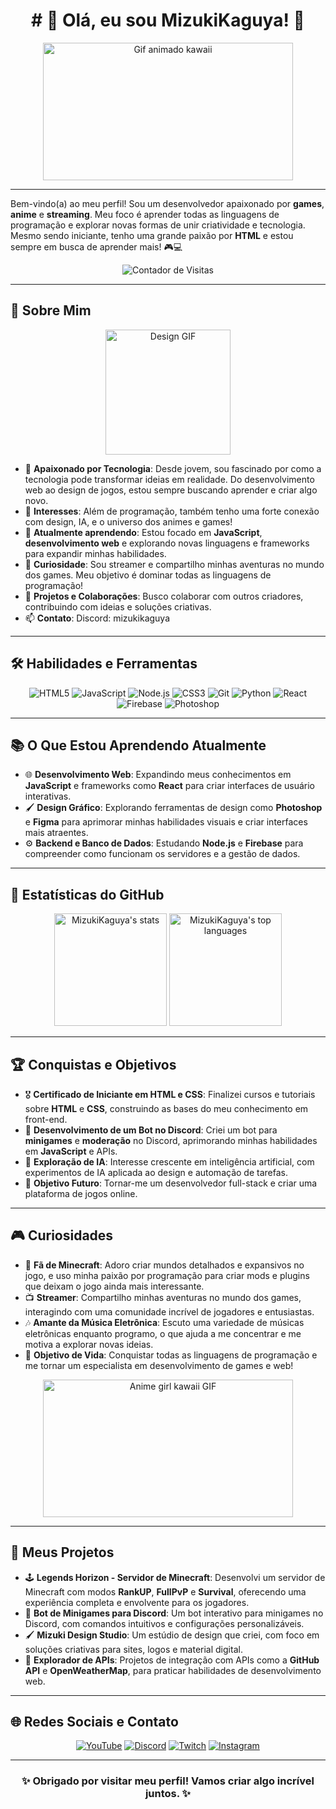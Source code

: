 <h1 align="center"># 🌌 Olá, eu sou MizukiKaguya! 🌌</h1>

<div align="center">
  <img src="https://media.giphy.com/media/ErZ8hv5eO92JW/giphy.gif" width="400" height="220" alt="Gif animado kawaii">
</div>

---

Bem-vindo(a) ao meu perfil! Sou um desenvolvedor apaixonado por **games**, **anime** e **streaming**. Meu foco é aprender todas as linguagens de programação e explorar novas formas de unir criatividade e tecnologia. Mesmo sendo iniciante, tenho uma grande paixão por **HTML** e estou sempre em busca de aprender mais! 🎮💻

<p align="center">
  <img src="https://komarev.com/ghpvc/?username=MizukiKaguya&color=brightgreen" alt="Contador de Visitas">
</p>

---

## 🎨 Sobre Mim

<div align="center">
  <img src="https://media.giphy.com/media/l41lFw057lAJQMwg0/giphy.gif" width="200" alt="Design GIF">
</div>

- 💫 **Apaixonado por Tecnologia**: Desde jovem, sou fascinado por como a tecnologia pode transformar ideias em realidade. Do desenvolvimento web ao design de jogos, estou sempre buscando aprender e criar algo novo.
- 🎥 **Interesses**: Além de programação, também tenho uma forte conexão com design, IA, e o universo dos animes e games!
- 🌱 **Atualmente aprendendo**: Estou focado em **JavaScript**, **desenvolvimento web** e explorando novas linguagens e frameworks para expandir minhas habilidades.
- 🌌 **Curiosidade**: Sou streamer e compartilho minhas aventuras no mundo dos games. Meu objetivo é dominar todas as linguagens de programação!
- 🧩 **Projetos e Colaborações**: Busco colaborar com outros criadores, contribuindo com ideias e soluções criativas.
- 📫 **Contato**: Discord: mizukikaguya

---

## 🛠️ Habilidades e Ferramentas

<div align="center">
  <img src="https://img.shields.io/badge/-HTML5-333333?style=for-the-badge&logo=HTML5" alt="HTML5"/>
  <img src="https://img.shields.io/badge/-JavaScript-333333?style=for-the-badge&logo=javascript&logoColor=F7DF1E" alt="JavaScript"/>
  <img src="https://img.shields.io/badge/-Node.js-333333?style=for-the-badge&logo=node.js&logoColor=339933" alt="Node.js"/>
  <img src="https://img.shields.io/badge/-CSS3-333333?style=for-the-badge&logo=CSS3&logoColor=1572B6" alt="CSS3"/>
  <img src="https://img.shields.io/badge/-Git-333333?style=for-the-badge&logo=git" alt="Git"/>
  <img src="https://img.shields.io/badge/-Python-333333?style=for-the-badge&logo=python&logoColor=306998" alt="Python"/>
  <img src="https://img.shields.io/badge/-React-333333?style=for-the-badge&logo=react" alt="React"/>
  <img src="https://img.shields.io/badge/-Firebase-333333?style=for-the-badge&logo=firebase" alt="Firebase"/>
  <img src="https://img.shields.io/badge/-Photoshop-333333?style=for-the-badge&logo=adobe-photoshop" alt="Photoshop"/>
</div>

---

## 📚 O Que Estou Aprendendo Atualmente

- 🌐 **Desenvolvimento Web**: Expandindo meus conhecimentos em **JavaScript** e frameworks como **React** para criar interfaces de usuário interativas.
- 🖌️ **Design Gráfico**: Explorando ferramentas de design como **Photoshop** e **Figma** para aprimorar minhas habilidades visuais e criar interfaces mais atraentes.
- ⚙️ **Backend e Banco de Dados**: Estudando **Node.js** e **Firebase** para compreender como funcionam os servidores e a gestão de dados.

---

## 🌟 Estatísticas do GitHub

<div align="center">
  <img height="180em" src="https://github-readme-stats.vercel.app/api?username=MizukiKaguya&show_icons=true&theme=radical&count_private=true&hide=prs" alt="MizukiKaguya's stats"/>
  <img height="180em" src="https://github-readme-stats.vercel.app/api/top-langs/?username=MizukiKaguya&layout=compact&theme=radical" alt="MizukiKaguya's top languages"/>
</div>

---

## 🏆 Conquistas e Objetivos

- 🎖️ **Certificado de Iniciante em HTML e CSS**: Finalizei cursos e tutoriais sobre **HTML** e **CSS**, construindo as bases do meu conhecimento em front-end.
- 🏅 **Desenvolvimento de um Bot no Discord**: Criei um bot para **minigames** e **moderação** no Discord, aprimorando minhas habilidades em **JavaScript** e APIs.
- 🔭 **Exploração de IA**: Interesse crescente em inteligência artificial, com experimentos de IA aplicada ao design e automação de tarefas.
- 🚀 **Objetivo Futuro**: Tornar-me um desenvolvedor full-stack e criar uma plataforma de jogos online.

---

## 🎮 Curiosidades

- 👾 **Fã de Minecraft**: Adoro criar mundos detalhados e expansivos no jogo, e uso minha paixão por programação para criar mods e plugins que deixam o jogo ainda mais interessante.
- 📺 **Streamer**: Compartilho minhas aventuras no mundo dos games, interagindo com uma comunidade incrível de jogadores e entusiastas.
- 🎶 **Amante da Música Eletrônica**: Escuto uma variedade de músicas eletrônicas enquanto programo, o que ajuda a me concentrar e me motiva a explorar novas ideias.
- 🎯 **Objetivo de Vida**: Conquistar todas as linguagens de programação e me tornar um especialista em desenvolvimento de games e web!

<div align="center">
  <img src="https://media.giphy.com/media/7ihhFw8q0LzBS/giphy.gif" width="400" height="220" alt="Anime girl kawaii GIF">
</div>

---

## 📂 Meus Projetos

- 🕹️ **Legends Horizon - Servidor de Minecraft**: Desenvolvi um servidor de Minecraft com modos **RankUP**, **FullPvP** e **Survival**, oferecendo uma experiência completa e envolvente para os jogadores.
- 🤖 **Bot de Minigames para Discord**: Um bot interativo para minigames no Discord, com comandos intuitivos e configurações personalizáveis.
- 🖌️ **Mizuki Design Studio**: Um estúdio de design que criei, com foco em soluções criativas para sites, logos e material digital.
- 🌌 **Explorador de APIs**: Projetos de integração com APIs como a **GitHub API** e **OpenWeatherMap**, para praticar habilidades de desenvolvimento web.

---

## 🌐 Redes Sociais e Contato

<div align="center">
  <a href="https://www.youtube.com/mizukikaguya" target="_blank"><img src="https://img.shields.io/badge/-YouTube-FF0000?style=for-the-badge&logo=youtube&logoColor=white" alt="YouTube"/></a>
  <a href="https://discord.com/invite/vRQZNAF2M2" target="_blank"><img src="https://img.shields.io/badge/-Discord-5865F2?style=for-the-badge&logo=discord&logoColor=white" alt="Discord"/></a>
  <a href="https://www.twitch.tv/MizukiKaguya" target="_blank"><img src="https://img.shields.io/badge/-Twitch-9146FF?style=for-the-badge&logo=twitch&logoColor=white" alt="Twitch"/></a>
  <a href="https://www.instagram.com/m1zukikaguya/" target="_blank"><img src="https://img.shields.io/badge/-Instagram-E4405F?style=for-the-badge&logo=instagram&logoColor=white" alt="Instagram"/></a>
</div>

---

<div align="center">
  <h3>✨ Obrigado por visitar meu perfil! Vamos criar algo incrível juntos. ✨</h3>
</div>
